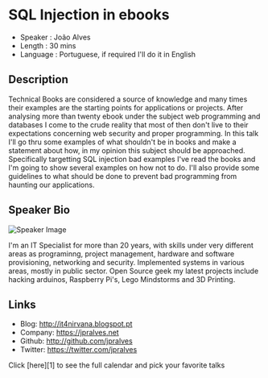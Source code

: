 SQL Injection in ebooks
=======================

* Speaker   : João Alves
* Length    : 30 mins
* Language  : Portuguese, if required I'll do it in English

Description
-----------

Technical Books are considered a source of knowledge and many times their examples are the starting points for applications or projects. After analysing more than twenty ebook under the subject web programming and databases I come to the crude reality that most of then don't live to their expectations concerning web security and proper programming. In this talk I'll go thru some examples of what shouldn't be in books and make a statement about how, in my opinion this subject should be approached. 
Specifically targetting SQL injection bad examples I've read the books and I'm going to show several examples on how not to do. I'll also provide some guidelines to what should be done to prevent bad programming from haunting our applications.

Speaker Bio
-----------

![Speaker Image](https://avatars1.githubusercontent.com/u/664904?v=3&s=400)

I'm an IT Specialist for more than 20 years, with skills under very different areas as programinng, project management, hardware and software provisioning, networking and security.
Implemented systems in various areas, mostly in public sector.
Open Source geek my latest projects include hacking arduinos, Raspberry Pi's, Lego Mindstorms and 3D Printing.

Links
-----

* Blog: http://it4nirvana.blogspot.pt
* Company: https://jpralves.net
* Github: http://github.com/jpralves
* Twitter: https://twitter.com/jpralves

Click [here][1] to see the full calendar and pick your favorite talks
